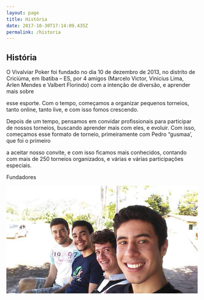 ```yaml
---
layout: page
title: História
date: 2017-10-30T17:14:09.435Z
permalink: /historia
---
```

<div class="section" id="historico">

<div class="container">

<div class="row justify-content-center">

<div class="col-8">

<h2>História</h2>

<p>O Vivalviar Poker foi fundado no dia 10 de dezembro de 2013, no distrito de Criciúma, em Ibatiba – ES, por 4 amigos (Marcelo Victor, Vinicius Lima, Arlen Mendes e Valbert Florindo) com a intenção de diversão, e aprender mais sobre

esse esporte. Com o tempo, começamos a organizar pequenos torneios, tanto online, tanto live, e com isso fomos crescendo.</p>

<p>Depois de um tempo, pensamos em convidar profissionais para participar de nossos torneios, buscando aprender mais com eles, e evoluir. Com isso, começamos esse formato de torneio, primeiramente com Pedro “gusmaa’, que foi o primeiro

a aceitar nosso convite, e com isso ficamos mais conhecidos, contando com mais de 250 torneios organizados, e várias e várias participações especiais.</p>

<div class="col-sm-10 offset-sm-1">

<p class="category">Fundadores</p>

<img src="assets/img/foto_fundadores.jpeg" alt="Imagem dos Fundadores" class="rounded img-raised">

</div>

</div>

</div>

</div>

</div>
